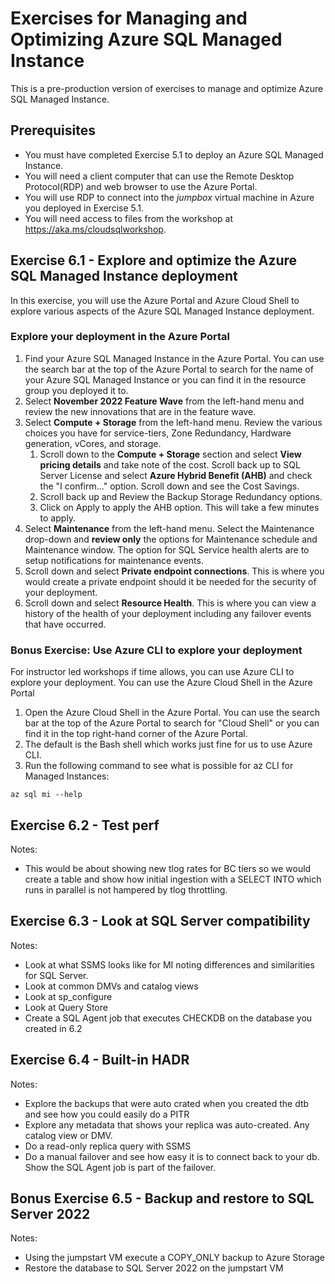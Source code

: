 # Exercises for Managing and Optimizing Azure SQL Managed Instance

This is a pre-production version of exercises to manage and optimize Azure SQL Managed Instance.

## Prerequisites

- You must have completed Exercise 5.1 to deploy an Azure SQL Managed Instance.
- You will need a client computer that can use the Remote Desktop Protocol(RDP) and web browser to use the Azure Portal.
- You will use RDP to connect into the *jumpbox* virtual machine in Azure you deployed in Exercise 5.1.
- You will need access to files from the workshop at https://aka.ms/cloudsqlworkshop.

## Exercise 6.1 - Explore and optimize the Azure SQL Managed Instance deployment

In this exercise, you will use the Azure Portal and Azure Cloud Shell to explore various aspects of the Azure SQL Managed Instance deployment.

### Explore your deployment in the Azure Portal

1. Find your Azure SQL Managed Instance in the Azure Portal. You can use the search bar at the top of the Azure Portal to search for the name of your Azure SQL Managed Instance or you can find it in the resource group you deployed it to.
1. Select **November 2022 Feature Wave** from the left-hand menu and review the new innovations that are in the feature wave.
1. Select **Compute + Storage** from the left-hand menu. Review the various choices you have for service-tiers, Zone Redundancy, Hardware generation, vCores, and storage.
    1. Scroll down to the **Compute + Storage** section and select **View pricing details** and take note of the cost. Scroll back up to SQL Server License and select **Azure Hybrid Benefit (AHB)** and check the "I confirm..." option. Scroll down and see the Cost Savings.
    1. Scroll back up and Review the Backup Storage Redundancy options.
    1. Click on Apply to apply the AHB option. This will take a few minutes to apply.
1. Select **Maintenance** from the left-hand menu. Select the Maintenance drop-down and **review only** the options for Maintenance schedule and Maintenance window. The option for SQL Service health alerts are to setup notifications for maintenance events.
1. Scroll down and select **Private endpoint connections**. This is where you would create a private endpoint should it be needed for the security of your deployment.
1. Scroll down and select **Resource Health**. This is where you can view a history of the health of your deployment including any failover events that have occurred.

### Bonus Exercise: Use Azure CLI to explore your deployment

For instructor led workshops if time allows, you can use Azure CLI to explore your deployment. You can use the Azure Cloud Shell in the Azure Portal

1. Open the Azure Cloud Shell in the Azure Portal. You can use the search bar at the top of the Azure Portal to search for "Cloud Shell" or you can find it in the top right-hand corner of the Azure Portal.
1. The default is the Bash shell which works just fine for us to use Azure CLI.
1. Run the following command to see what is possible for az CLI for Managed Instances:

```azurecli-interactive
az sql mi --help
```

## Exercise 6.2 - Test perf

Notes:

- This would be about showing new tlog rates for BC tiers so we would create a table and show how initial ingestion with a SELECT INTO which runs in parallel is not hampered by tlog throttling.

## Exercise 6.3 - Look at SQL Server compatibility

Notes:

- Look at what SSMS looks like for MI noting differences and similarities for SQL Server.
- Look at common DMVs and catalog views
- Look at sp_configure
- Look at Query Store
- Create a SQL Agent job that executes CHECKDB on the database you created in 6.2

## Exercise 6.4 - Built-in HADR

Notes:

- Explore the backups that were auto crated when you created the dtb and see how you could easily do a PITR
- Explore any metadata that shows your replica was auto-created. Any catalog view or DMV. 
- Do a read-only replica query with SSMS
- Do a manual failover and see how easy it is to connect back to your db. Show the SQL Agent job is part of the failover.

## Bonus Exercise 6.5 - Backup and restore to SQL Server 2022

Notes:

- Using the jumpstart VM execute a COPY_ONLY backup to Azure Storage
- Restore the database to SQL Server 2022 on the jumpstart VM